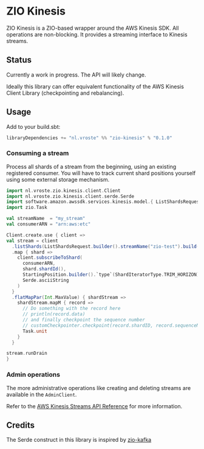 # ZIO Kinesis

ZIO Kinesis is a ZIO-based wrapper around the AWS Kinesis SDK. All operations are non-blocking. It provides a streaming interface to Kinesis streams.


## Status

Currently a work in progress. The API will likely change.

Ideally this library can offer equivalent functionality of the AWS Kinesis Client Library (checkpointing and rebalancing).


## Usage 

Add to your build.sbt:

```scala
libraryDependencies += "nl.vroste" %% "zio-kinesis" % "0.1.0"
```

### Consuming a stream
Process all shards of a stream from the beginning, using an existing registered consumer. You will have to track current shard positions yourself using some external storage mechanism.

```scala
import nl.vroste.zio.kinesis.client.Client
import nl.vroste.zio.kinesis.client.serde.Serde
import software.amazon.awssdk.services.kinesis.model.{ ListShardsRequest, ShardIteratorType, StartingPosition }
import zio.Task

val streamName  = "my_stream"
val consumerARN = "arn:aws:etc"

Client.create.use { client =>
val stream = client
  .listShards(ListShardsRequest.builder().streamName("zio-test").build())
  .map { shard =>
    client.subscribeToShard(
      consumerARN,
      shard.shardId(),
      StartingPosition.builder().`type`(ShardIteratorType.TRIM_HORIZON).build(),
      Serde.asciiString
    )
  }
  .flatMapPar(Int.MaxValue) { shardStream =>
    shardStream.mapM { record =>
      // Do something with the record here
      // println(record.data)
      // and finally checkpoint the sequence number
      // customCheckpointer.checkpoint(record.shardID, record.sequenceNumber)
      Task.unit
    }
  }

stream.runDrain
}
```

### Admin operations
The more administrative operations like creating and deleting streams are available in the `AdminClient`.

Refer to the [AWS Kinesis Streams API Reference](https://docs.aws.amazon.com/kinesis/latest/APIReference/Welcome.html) for more information.

## Credits

The Serde construct in this library is inspired by [zio-kafka](https://github.com/zio/zio-kafka)


